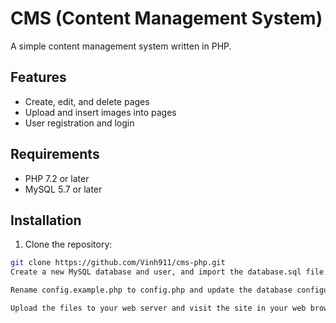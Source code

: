 # CMS (Content Management System)

A simple content management system written in PHP.

## Features

- Create, edit, and delete pages
- Upload and insert images into pages
- User registration and login

## Requirements

- PHP 7.2 or later
- MySQL 5.7 or later

## Installation

1. Clone the repository:

```bash
git clone https://github.com/Vinh911/cms-php.git
Create a new MySQL database and user, and import the database.sql file.

Rename config.example.php to config.php and update the database configuration with your own details.

Upload the files to your web server and visit the site in your web browser.
